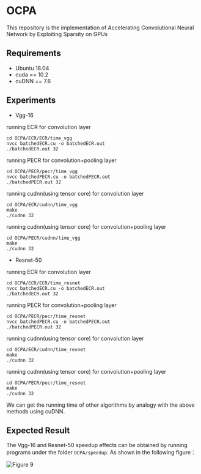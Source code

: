 # OCPA
This repository is the implementation of Accelerating Convolutional Neural Network by Exploiting Sparsity on GPUs

## Requirements
+ Ubuntu 18.04
+ cuda == 10.2
+ cuDNN == 7.6

## Experiments
+ Vgg-16

running ECR for convolution layer

```
cd OCPA/ECR/ECR/time_vgg
nvcc batchedECR.cu -o batchedECR.out
./batchedECR.out 32
```

running PECR for convolution+pooling layer

```
cd OCPA/PECR/pecr/time_vgg
nvcc batchedPECR.cu -o batchedPECR.out
./batchedPECR.out 32
```

running cudnn(using tensor core) for convolution layer

```
cd OCPA/ECR/cudnn/time_vgg
make
./cudnn 32
```

running cudnn(using tensor core) for convolution+pooling layer

```
cd OCPA/PECR/cudnn/time_vgg
make
./cudnn 32
```

+ Resnet-50

running ECR for convolution layer

```
cd OCPA/ECR/ECR/time_resnet
nvcc batchedECR.cu -o batchedECR.out
./batchedECR.out 32
```

running PECR for convolution+pooling layer

```
cd OCPA/PECR/pecr/time_resnet
nvcc batchedPECR.cu -o batchedPECR.out
./batchedPECR.out 32
```

running cudnn(using tensor core) for convolution layer

```
cd OCPA/ECR/cudnn/time_resnet
make
./cudnn 32
```

running cudnn(using tensor core) for convolution+pooling layer

```
cd OCPA/PECR/pecr/time_resnet
make
./cudnn 32
```

We can get the running time of other algorithms by analogy with the above methods using cuDNN.

## Expected Result

The Vgg-16 and Resnet-50 speedup effects can be obtained by running programs under the folder `OCPA/speedup`. As shown in the following figure：

![Figure 9](https://github.com/sunnchioo/OCPA/blob/main/speedup/figure9.png "speedup")
